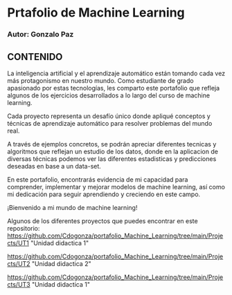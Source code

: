 # Prtafolio de Machine Learning
### Autor: Gonzalo Paz

## CONTENIDO

La inteligencia artificial y el aprendizaje automático están tomando cada vez más protagonismo en nuestro mundo. Como estudiante de grado apasionado por estas tecnologías, les comparto este portafolio que refleja algunos de los ejercicios desarrollados a lo largo del curso de machine learning.

Cada proyecto representa un desafío único donde apliqué conceptos y técnicas de aprendizaje automático para resolver problemas del mundo real.

A través de ejemplos concretos, se podrán apreciar diferentes tecnicas y algoritmos que reflejan un estudio de los datos, donde en la aplicacion de diversas técnicas podemos ver las diferentes estadisticas y predicciones deseadas en base a un data-set.

En este portafolio, encontrarás evidencia de mi capacidad para comprender, implementar y mejorar modelos de machine learning, así como mi dedicación para seguir aprendiendo y creciendo en este  campo.

¡Bienvenido a mi mundo de machine learning!

Algunos de los diferentes proyectos que puedes encontrar en este repositorio:
   https://github.com/Cdogonza/portafolio_Machine_Learning/tree/main/Projects/UT1 "Unidad didactica 1"

   https://github.com/Cdogonza/portafolio_Machine_Learning/tree/main/Projects/UT2 "Unidad didactica 2"

   https://github.com/Cdogonza/portafolio_Machine_Learning/tree/main/Projects/UT3 "Unidad didactica 1"

